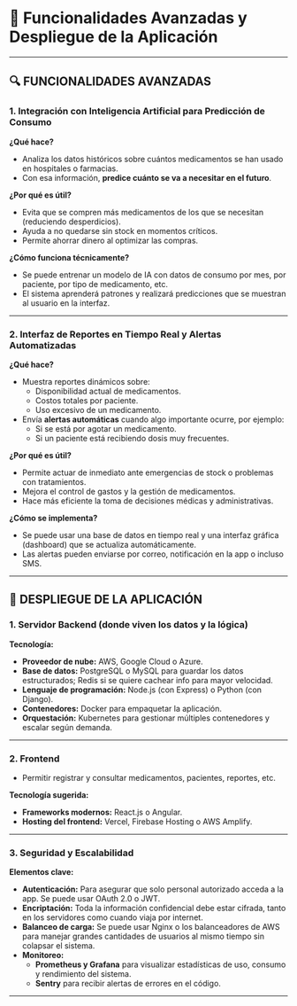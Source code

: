 # 🧠 Funcionalidades Avanzadas y Despliegue de la Aplicación
---

## 🔍 FUNCIONALIDADES AVANZADAS

### 1. Integración con Inteligencia Artificial para Predicción de Consumo

**¿Qué hace?**
- Analiza los datos históricos sobre cuántos medicamentos se han usado en hospitales o farmacias.
- Con esa información, **predice cuánto se va a necesitar en el futuro**.

**¿Por qué es útil?**
- Evita que se compren más medicamentos de los que se necesitan (reduciendo desperdicios).
- Ayuda a no quedarse sin stock en momentos críticos.
- Permite ahorrar dinero al optimizar las compras.

**¿Cómo funciona técnicamente?**
- Se puede entrenar un modelo de IA con datos de consumo por mes, por paciente, por tipo de medicamento, etc.
- El sistema aprenderá patrones y realizará predicciones que se muestran al usuario en la interfaz.

---

### 2. Interfaz de Reportes en Tiempo Real y Alertas Automatizadas

**¿Qué hace?**
- Muestra reportes dinámicos sobre:
  - Disponibilidad actual de medicamentos.
  - Costos totales por paciente.
  - Uso excesivo de un medicamento.
- Envía **alertas automáticas** cuando algo importante ocurre, por ejemplo:
  - Si se está por agotar un medicamento.
  - Si un paciente está recibiendo dosis muy frecuentes.

**¿Por qué es útil?**
- Permite actuar de inmediato ante emergencias de stock o problemas con tratamientos.
- Mejora el control de gastos y la gestión de medicamentos.
- Hace más eficiente la toma de decisiones médicas y administrativas.

**¿Cómo se implementa?**
- Se puede usar una base de datos en tiempo real y una interfaz gráfica (dashboard) que se actualiza automáticamente.
- Las alertas pueden enviarse por correo, notificación en la app o incluso SMS.

---

## 🚀 DESPLIEGUE DE LA APLICACIÓN
### 1. Servidor Backend (donde viven los datos y la lógica)
**Tecnología:**
- **Proveedor de nube:** AWS, Google Cloud o Azure.
- **Base de datos:** PostgreSQL o MySQL para guardar los datos estructurados; Redis si se quiere cachear info para mayor velocidad.
- **Lenguaje de programación:** Node.js (con Express) o Python (con Django).
- **Contenedores:** Docker para empaquetar la aplicación.
- **Orquestación:** Kubernetes para gestionar múltiples contenedores y escalar según demanda.

---

### 2. Frontend
- Permitir registrar y consultar medicamentos, pacientes, reportes, etc.

**Tecnología sugerida:**
- **Frameworks modernos:** React.js o Angular.
- **Hosting del frontend:** Vercel, Firebase Hosting o AWS Amplify.

---

### 3. Seguridad y Escalabilidad
**Elementos clave:**
- **Autenticación:** Para asegurar que solo personal autorizado acceda a la app. Se puede usar OAuth 2.0 o JWT.
- **Encriptación:** Toda la información confidencial debe estar cifrada, tanto en los servidores como cuando viaja por internet.
- **Balanceo de carga:** Se puede usar Nginx o los balanceadores de AWS para manejar grandes cantidades de usuarios al mismo tiempo sin colapsar el sistema.
- **Monitoreo:** 
  - **Prometheus y Grafana** para visualizar estadísticas de uso, consumo y rendimiento del sistema.
  - **Sentry** para recibir alertas de errores en el código.

---
